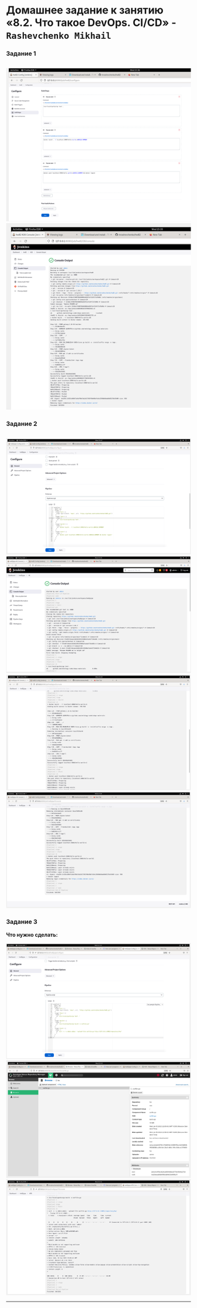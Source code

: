 # Домашнее задание к занятию «8.2.  Что такое DevOps. СI/СD» - `Rashevchenko Mikhail`

### Задание 1

![](https://raw.githubusercontent.com/mrashevchenko/hw82/main/img/task1configur.PNG)
![](https://raw.githubusercontent.com/mrashevchenko/hw82/main/img/task1result.PNG)
---

### Задание 2

![](https://raw.githubusercontent.com/mrashevchenko/hw82/main/img/task2configur.PNG)
![](https://raw.githubusercontent.com/mrashevchenko/hw82/main/img/task2result.PNG)
![](https://raw.githubusercontent.com/mrashevchenko/hw82/main/img/task2result2.PNG)
![](https://raw.githubusercontent.com/mrashevchenko/hw82/main/img/task2result3.PNG)
---

### Задание 3

**Что нужно сделать:**

![](https://raw.githubusercontent.com/mrashevchenko/hw82/main/img/task3configur.PNG)
![](https://raw.githubusercontent.com/mrashevchenko/hw82/main/img/task3result.PNG)
![](https://raw.githubusercontent.com/mrashevchenko/hw82/main/img/task3result2.PNG)


---
